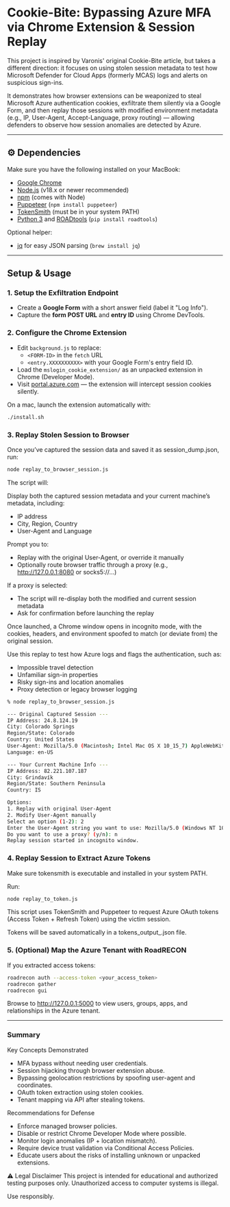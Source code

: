 # Cookie-Bite: Bypassing Azure MFA via Chrome Extension & Session Replay

This project is inspired by Varonis' original Cookie-Bite article, but takes a different direction: it focuses on using stolen session metadata to test how Microsoft Defender for Cloud Apps (formerly MCAS) logs and alerts on suspicious sign-ins.

It demonstrates how browser extensions can be weaponized to steal Microsoft Azure authentication cookies, exfiltrate them silently via a Google Form, and then replay those sessions with modified environment metadata (e.g., IP, User-Agent, Accept-Language, proxy routing) — allowing defenders to observe how session anomalies are detected by Azure.

---

## ⚙️ Dependencies

Make sure you have the following installed on your MacBook:

- [Google Chrome](https://www.google.com/chrome/)
- [Node.js](https://nodejs.org/) (v18.x or newer recommended)
- [npm](https://www.npmjs.com/) (comes with Node)
- [Puppeteer](https://pptr.dev/) (`npm install puppeteer`)
- [TokenSmith](https://github.com/gladstomychaos/tokensmith) (must be in your system PATH)
- [Python 3](https://www.python.org/) and [ROADtools](https://github.com/dirkjanm/ROADtools) (`pip install roadtools`)

Optional helper:
- [jq](https://stedolan.github.io/jq/) for easy JSON parsing (`brew install jq`)

---

## Setup & Usage

### 1. Setup the Exfiltration Endpoint

- Create a **Google Form** with a short answer field (label it "Log Info").
- Capture the **form POST URL** and **entry ID** using Chrome DevTools.

### 2. Configure the Chrome Extension

- Edit `background.js` to replace:
  - `<FORM-ID>` in the `fetch` URL
  - `<entry.XXXXXXXXXX>` with your Google Form's entry field ID.
- Load the `mslogin_cookie_extension/` as an unpacked extension in Chrome (Developer Mode).
- Visit [portal.azure.com](https://portal.azure.com) — the extension will intercept session cookies silently.

On a mac, launch the extension automatically with:

```bash
./install.sh
```

### 3. Replay Stolen Session to Browser
Once you’ve captured the session data and saved it as session_dump.json, run:

```bash
node replay_to_browser_session.js
```

The script will:

Display both the captured session metadata and your current machine’s metadata, including:
- IP address
- City, Region, Country
- User-Agent and Language

Prompt you to:

- Replay with the original User-Agent, or override it manually
- Optionally route browser traffic through a proxy (e.g., http://127.0.0.1:8080 or socks5://...)

If a proxy is selected:
- The script will re-display both the modified and current session metadata
- Ask for confirmation before launching the replay

Once launched, a Chrome window opens in incognito mode, with the cookies, headers, and environment spoofed to match (or deviate from) the original session.

Use this replay to test how Azure logs and flags the authentication, such as:
- Impossible travel detection
- Unfamiliar sign-in properties
- Risky sign-ins and location anomalies
- Proxy detection or legacy browser logging

```bash
% node replay_to_browser_session.js

--- Original Captured Session ---
IP Address: 24.8.124.19
City: Colorado Springs
Region/State: Colorado
Country: United States
User-Agent: Mozilla/5.0 (Macintosh; Intel Mac OS X 10_15_7) AppleWebKit/537.36 (KHTML, like Gecko) Chrome/136.0.0.0 Safari/537.36
Language: en-US

--- Your Current Machine Info ---
IP Address: 82.221.107.187
City: Grindavík
Region/State: Southern Peninsula
Country: IS

Options:
1. Replay with original User-Agent
2. Modify User-Agent manually
Select an option (1-2): 2
Enter the User-Agent string you want to use: Mozilla/5.0 (Windows NT 10.0; Win64; x64; rv:138.0) Gecko/20100101 Firefox/138.0
Do you want to use a proxy? (y/n): n
Replay session started in incognito window.
```

### 4. Replay Session to Extract Azure Tokens
Make sure tokensmith is executable and installed in your system PATH.

Run:
``` bash
node replay_to_token.js
```
This script uses TokenSmith and Puppeteer to request Azure OAuth tokens (Access Token + Refresh Token) using the victim session.

Tokens will be saved automatically in a tokens_output_<timestamp>.json file.

### 5. (Optional) Map the Azure Tenant with RoadRECON
If you extracted access tokens:
``` bash
roadrecon auth --access-token <your_access_token>
roadrecon gather
roadrecon gui
```
Browse to http://127.0.0.1:5000 to view users, groups, apps, and relationships in the Azure tenant.

--- 

### Summary
Key Concepts Demonstrated
- MFA bypass without needing user credentials.
- Session hijacking through browser extension abuse.
- Bypassing geolocation restrictions by spoofing user-agent and coordinates.
- OAuth token extraction using stolen cookies.
- Tenant mapping via API after stealing tokens.

Recommendations for Defense
- Enforce managed browser policies.
- Disable or restrict Chrome Developer Mode where possible.
- Monitor login anomalies (IP + location mismatch).
- Require device trust validation via Conditional Access Policies.
- Educate users about the risks of installing unknown or unpacked extensions.

⚠️ Legal Disclaimer
This project is intended for educational and authorized testing purposes only.
Unauthorized access to computer systems is illegal.

Use responsibly.
